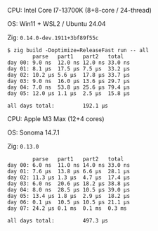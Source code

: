 CPU: Intel Core I7-13700K (8+8-core / 24-thread)

OS: Win11 + WSL2 / Ubuntu 24.04

Zig: `0.14.0-dev.1911+3bf89f55c`

```
$ zig build -Doptimize=ReleaseFast run -- all
        parse   part1   part2   total
day 00: 9.0 ns  12.0 ns 12.0 ns 33.0 ns
day 01: 8.1 µs  17.5 µs 7.5 µs  33.2 µs
day 02: 10.2 µs 5.6 µs  17.8 µs 33.7 µs
day 03: 9.0 ns  16.0 µs 13.6 µs 29.7 µs
day 04: 7.0 ns  53.8 µs 25.6 µs 79.4 µs
day 05: 12.0 µs 1.1 µs  2.5 µs  15.8 µs

all days total:         192.1 µs
```

CPU: Apple M3 Max (12+4 cores)

OS: Sonoma 14.7.1

Zig: `0.13.0`

```
        parse   part1   part2   total
day 00: 6.0 ns  11.0 ns 14.0 ns 33.0 ns
day 01: 7.6 µs  13.8 µs 6.6 µs  28.1 µs
day 02: 11.3 µs 1.3 µs  4.7 µs  17.4 µs
day 03: 6.0 ns  20.6 µs 18.2 µs 38.8 µs
day 04: 8.0 ns  28.5 µs 10.5 µs 39.0 µs
day 05: 13.4 µs 1.8 µs  2.9 µs  18.2 µs
day 06: 0.1 µs  10.5 µs 10.5 µs 21.1 µs
day 07: 24.2 µs 0.1 ms  0.1 ms  0.3 ms

all days total:         497.3 µs
```
